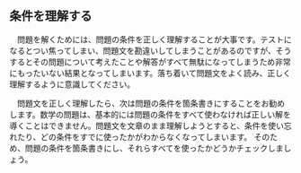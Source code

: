 ## 条件を理解する

　問題を解くためには、問題の条件を正しく理解することが大事です。テストになるとつい焦ってしまい、問題文を勘違いしてしまうことがあるのですが、そうするとその問題について考えたことや解答がすべて無駄になってしまうため非常にもったいない結果となってしまいます。落ち着いて問題文をよく読み、正しく理解するように意識してください。


　問題文を正しく理解したら、次は問題の条件を箇条書きにすることをお勧めします。数学の問題は、基本的には問題の条件をすべて使わなければ正しい解を導くことはできません。問題文を文章のまま理解しようとすると、条件を使い忘れたり、どの条件をすでに使ったかがわからなくなってしまいます。
そのため、問題の条件を箇条書きにし、それらすべてを使ったかどうかチェックしましょう。
